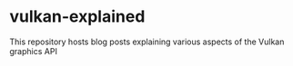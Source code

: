 # vulkan-explained
This repository hosts blog posts explaining various aspects of the Vulkan graphics API
